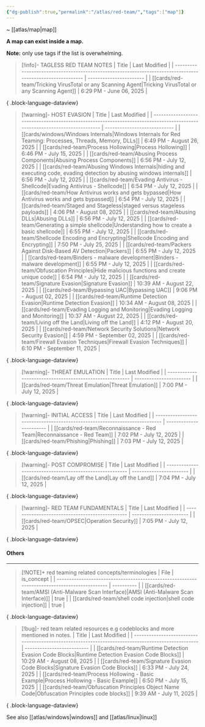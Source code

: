 ```yaml
---
{"dg-publish":true,"permalink":"/atlas/red-team/","tags":["map"]}
---
```


~ [[atlas/map\|map]]

**A map can exist inside a map.**

**Note:** only use tags if the list is overwhelming.

> [!info]- TAGLESS RED TEAM NOTES
>  | Title                                                                                                      | Last Modified           |
> | ---------------------------------------------------------------------------------------------------------- | ----------------------- |
> | [[cards/red-team/Tricking VirusTotal or any Scanning Agent\|Tricking VirusTotal or any Scanning Agent]] | 6:29 PM - June 06, 2025 |
> 
{ .block-language-dataview}

> [!warning]- HOST EVASION
>  | Title                                                                                                                      | Last Modified                |
> | -------------------------------------------------------------------------------------------------------------------------- | ---------------------------- |
> | [[cards/windows/Windows Internals\|Windows Internals for Red Teaming: Processes, Threads, Memory, DLLs]]                | 6:49 PM - August 26, 2025    |
> | [[cards/red-team/Process Hollowing\|Process Hollowing]]                                                                 | 6:46 PM - July 15, 2025      |
> | [[cards/red-team/Abusing Process Components\|Abusing Process Components]]                                               | 6:56 PM - July 12, 2025      |
> | [[cards/red-team/Abusing Windows Internals\|hiding and executing code, evading detection by abusing windows internals]] | 6:56 PM - July 12, 2025      |
> | [[cards/red-team/Evading Antivirus - Shellcode\|Evading Antivirus - Shellcode]]                                         | 6:54 PM - July 12, 2025      |
> | [[cards/red-team/How Antivirus works and gets bypassed\|How Antivirus works and gets bypassed]]                         | 6:54 PM - July 12, 2025      |
> | [[cards/red-team/Staged and Stageless\|staged versus stageless payloads]]                                               | 4:06 PM - August 08, 2025    |
> | [[cards/red-team/Abusing DLLs\|Abusing DLLs]]                                                                           | 6:56 PM - July 12, 2025      |
> | [[cards/red-team/Generating a simple shellcode\|Understanding how to create a basic shellcode]]                         | 6:55 PM - July 12, 2025      |
> | [[cards/red-team/Shellcode Encoding and Encrypting\|Shellcode Encoding and Encrypting]]                                 | 7:50 PM - July 25, 2025      |
> | [[cards/red-team/Packers Against Disk-Based AV Detection\|Packers]]                                                     | 6:55 PM - July 12, 2025      |
> | [[cards/red-team/Binders - malware development\|Binders - malware development]]                                         | 6:55 PM - July 12, 2025      |
> | [[cards/red-team/Obfuscation Principles\|Hide malicious functions and create unique code]]                              | 6:54 PM - July 12, 2025      |
> | [[cards/red-team/Signature Evasion\|Signature Evasion]]                                                                 | 10:39 AM - August 22, 2025   |
> | [[cards/red-team/Bypassing UAC\|Bypassing UAC]]                                                                         | 9:06 PM - August 02, 2025    |
> | [[cards/red-team/Runtime Detection Evasion\|Runtime Detection Evasion]]                                                 | 10:34 AM - August 08, 2025   |
> | [[cards/red-team/Evading Logging and Monitoring\|Evading Logging and Monitoring]]                                       | 10:37 AM - August 22, 2025   |
> | [[cards/red-team/Living off the Land\|Living off the Land]]                                                             | 4:12 PM - August 20, 2025    |
> | [[cards/red-team/Network Security Solutions\|Network Security Evasion]]                                                 | 4:59 PM - September 02, 2025 |
> | [[cards/red-team/Firewall Evasion Techniques\|Firewall Evasion Techniques]]                                             | 6:10 PM - September 11, 2025 |
> 
{ .block-language-dataview}

> [!warning]- THREAT EMULATION
>  | Title                                                    | Last Modified           |
> | -------------------------------------------------------- | ----------------------- |
> | [[cards/red-team/Threat Emulation\|Threat Emulation]] | 7:00 PM - July 12, 2025 |
> 
{ .block-language-dataview}

 > [!warning]- INITIAL ACCESS
>  | Title                                                                      | Last Modified           |
> | -------------------------------------------------------------------------- | ----------------------- |
> | [[cards/red-team/Reconnaissance - Red Team\|Reconnaissance - Red Team]] | 7:02 PM - July 12, 2025 |
> | [[cards/red-team/Phishing\|Phishing]]                                   | 7:03 PM - July 12, 2025 |
> 
{ .block-language-dataview}

 > [!warning]- POST COMPROMISE
>  | Title                                                    | Last Modified           |
> | -------------------------------------------------------- | ----------------------- |
> | [[cards/red-team/Lay off the Land\|Lay off the Land]] | 7:04 PM - July 12, 2025 |
> 
{ .block-language-dataview}

> [!warning]- RED TEAM FUNDAMENTALS
>  | Title                                           | Last Modified           |
> | ----------------------------------------------- | ----------------------- |
> | [[cards/red-team/OPSEC\|Operation Security]] | 7:05 PM - July 12, 2025 |
> 
{ .block-language-dataview}

#### Others
---

> [!NOTE]+ red teaming related concepts/terminologies
>  | File                                                                                         | is_concept |
> | -------------------------------------------------------------------------------------------- | ---------- |
> | [[cards/red-team/AMSI (Anti-Malware Scan Interface)\|AMSI (Anti-Malware Scan Interface)]] | true       |
> | [[cards/red-team/shell code injection\|shell code injection]]                             | true       |
> 
{ .block-language-dataview}

> [!bug]- red team related resources e.g codeblocks and more mentioned in notes.
>  | Title                                                                                              | Last Modified              |
> | -------------------------------------------------------------------------------------------------- | -------------------------- |
> | [[cards/red-team/Runtime Detection Evasion Code Blocks\|Runtime Detection Evasion Code Blocks]] | 10:29 AM - August 08, 2025 |
> | [[cards/red-team/Signature Evasion Code Blocks\|Signature Evasion Code Blocks]]                 | 6:33 PM - July 24, 2025    |
> | [[cards/red-team/Process Hollowing - Basic Example\|Process Hollowing - Basic Example]]         | 6:50 PM - July 15, 2025    |
> | [[cards/red-team/Obfuscation Principles Object Name Code\|Obfuscation Principles code blocks]]  | 9:39 AM - July 11, 2025    |
> 
{ .block-language-dataview}



See also [[atlas/windows\|windows]] and [[atlas/linux\|linux]]